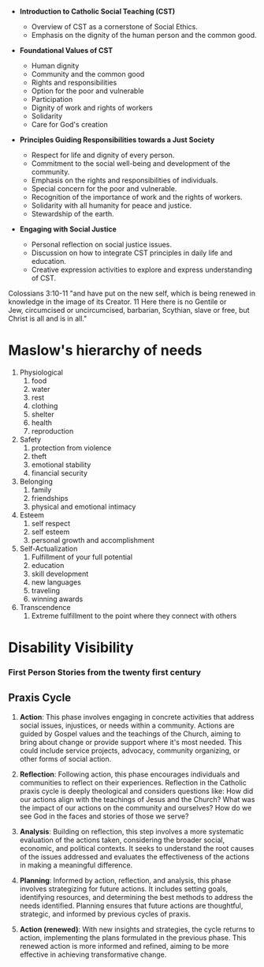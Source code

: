 - **Introduction to Catholic Social Teaching (CST)**
  - Overview of CST as a cornerstone of Social Ethics.
  - Emphasis on the dignity of the human person and the common good.
  
- **Foundational Values of CST**
  - Human dignity
  - Community and the common good
  - Rights and responsibilities
  - Option for the poor and vulnerable
  - Participation
  - Dignity of work and rights of workers
  - Solidarity
  - Care for God's creation

- **Principles Guiding Responsibilities towards a Just Society**
  - Respect for life and dignity of every person.
  - Commitment to the social well-being and development of the community.
  - Emphasis on the rights and responsibilities of individuals.
  - Special concern for the poor and vulnerable.
  - Recognition of the importance of work and the rights of workers.
  - Solidarity with all humanity for peace and justice.
  - Stewardship of the earth.

- **Engaging with Social Justice**
  - Personal reflection on social justice issues.
  - Discussion on how to integrate CST principles in daily life and education.
  - Creative expression activities to explore and express understanding of CST.



Colossians 3:10-11 
"and have put on the new self, which is being renewed in knowledge in the image of its Creator. 11 Here there is no Gentile or Jew, circumcised or uncircumcised, barbarian, Scythian, slave or free, but Christ is all and is in all."  


# Maslow's hierarchy of needs
1. Physiological
	1. food
	2. water
	3. rest
	4. clothing
	5. shelter
	6. health
	7. reproduction
2. Safety
	1. protection from violence
	2. theft
	3. emotional stability
	4. financial security
3. Belonging
	1. family
	2. friendships
	3. physical and emotional intimacy
4. Esteem
	1. self respect
	2. self esteem
	3. personal growth and accomplishment
5. Self-Actualization
	1. Fulfillment of your full potential
	2. education
	3. skill development
	4. new languages
	5. traveling
	6. winning awards
6. Transcendence
	1. Extreme fulfillment to the point where they connect with others



# Disability Visibility
### First Person Stories from the twenty first century

## Praxis Cycle

1. **Action**: This phase involves engaging in concrete activities that address social issues, injustices, or needs within a community. Actions are guided by Gospel values and the teachings of the Church, aiming to bring about change or provide support where it's most needed. This could include service projects, advocacy, community organizing, or other forms of social action.
    
2. **Reflection**: Following action, this phase encourages individuals and communities to reflect on their experiences. Reflection in the Catholic praxis cycle is deeply theological and considers questions like: How did our actions align with the teachings of Jesus and the Church? What was the impact of our actions on the community and ourselves? How do we see God in the faces and stories of those we serve?
    
3. **Analysis**: Building on reflection, this step involves a more systematic evaluation of the actions taken, considering the broader social, economic, and political contexts. It seeks to understand the root causes of the issues addressed and evaluates the effectiveness of the actions in making a meaningful difference.
    
4. **Planning**: Informed by action, reflection, and analysis, this phase involves strategizing for future actions. It includes setting goals, identifying resources, and determining the best methods to address the needs identified. Planning ensures that future actions are thoughtful, strategic, and informed by previous cycles of praxis.
    
5. **Action (renewed)**: With new insights and strategies, the cycle returns to action, implementing the plans formulated in the previous phase. This renewed action is more informed and refined, aiming to be more effective in achieving transformative change.